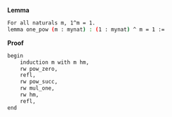 **Lemma**
```sh
For all naturals m, 1^m = 1.
lemma one_pow (m : mynat) : (1 : mynat) ^ m = 1 :=
``` 
**Proof**
```sh
begin
    induction m with m hm,
    rw pow_zero,
    refl,
    rw pow_succ,
    rw mul_one,
    rw hm,
    refl,
end
```